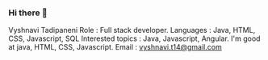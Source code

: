 ### Hi there 👋

Vyshnavi Tadipaneni
Role : Full stack developer.
Languages : Java, HTML, CSS, Javascript, SQL
Interested topics : Java, Javascript, Angular.
I'm good at java, HTML, CSS, Javascript.
Email : vyshnavi.t14@gmail.com
